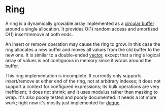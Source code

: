 # Ring

A ring is a dynamically growable array implemented as a [circular buffer](https://en.wikipedia.org/wiki/Circular_buffer) around a single allocation. It provides O(1) random access and amortized O(1) insert/remove at both ends.

An insert or remove operation may cause the ring to grow. In this case the ring allocates a new buffer and moves all values from the old buffer to the new one. It is similar to a double-ended [vector](../vector/), except that a ring's logical array of values is not contiguous in memory since it wraps around the buffer.

This ring implementation is incomplete. It currently only supports insert/remove at either end of the ring, not at arbitrary indexes; it does not support a context for configured expressions; its bulk operations are very inefficient; it does not shrink; and it uses modulus rather than masking to wrap. It's also poorly tested and poorly documented. It needs a lot more work; right now it's mostly just implemented for [deque](../deque/).
